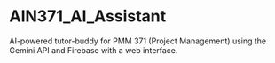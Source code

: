# AIN371_AI_Assistant
AI-powered tutor-buddy for PMM 371 (Project Management) using the Gemini API and Firebase with a web interface.
